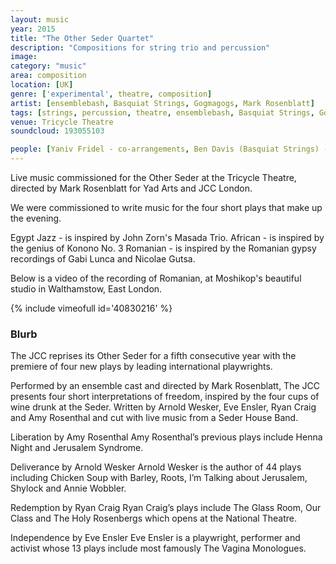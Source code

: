 ```yaml
---
layout: music
year: 2015
title: "The Other Seder Quartet"
description: "Compositions for string trio and percussion"
image: 
category: "music"
area: composition
location: [UK]
genre: ['experimental', theatre, composition]
artist: [ensemblebash, Basquiat Strings, Gogmagogs, Mark Rosenblatt]
tags: [strings, percussion, theatre, ensemblebash, Basquiat Strings, Gogmagogs, Mark Rosenblatt, 'experimental', theatre, composition]
venue: Tricycle Theatre
soundcloud: 193055103

people: [Yaniv Fridel - co-arrangements, Ben Davis (Basquiat Strings) - cello, David Lasserson (Gogmagogs) - viola, Genevieve Wilson (ensemblebash) - cajon, Paul Tkachenko - bass ]
---
```

Live music commissioned for the Other Seder at the Tricycle Theatre, directed by Mark Rosenblatt for Yad Arts and JCC London.

We were commissioned to write music for the four short plays that make up the evening. 

Egypt Jazz - is inspired by John Zorn's Masada Trio.
African - is inspired by the genius of Konono No. 3
Romanian - is inspired by the Romanian gypsy recordings of Gabi Lunca and Nicolae Gutsa.

Below is a video of the recording of Romanian, at Moshikop's beautiful studio in Walthamstow, East London.

{% include vimeofull id='40830216' %}


<h3>Blurb</h3>
The JCC reprises its Other Seder for a fifth consecutive year with the premiere of four new plays by leading international playwrights.

Performed by an ensemble cast and directed by Mark Rosenblatt, The JCC presents four short interpretations of freedom, inspired by the four cups of wine drunk at the Seder. Written by Arnold Wesker, Eve Ensler, Ryan Craig and Amy Rosenthal and cut with live music from a Seder House Band.

Liberation by Amy Rosenthal
Amy Rosenthal’s previous plays include Henna Night and Jerusalem Syndrome.

Deliverance by Arnold Wesker
Arnold Wesker is the author of 44 plays including Chicken Soup with Barley, Roots, I’m Talking about Jerusalem, Shylock and Annie Wobbler.

Redemption by Ryan Craig
Ryan Craig’s plays include The Glass Room, Our Class and The Holy Rosenbergs which opens at the National Theatre.

Independence by Eve Ensler
Eve Ensler is a playwright, performer and activist whose 13 plays include most famously The Vagina Monologues.

